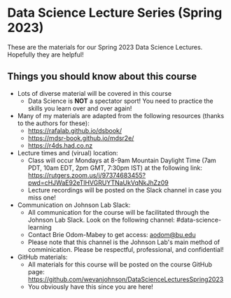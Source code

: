# Data Science Lecture Series (Spring 2023)

These are the materials for our Spring 2023 Data Science Lectures. Hopefully they are helpful!

## Things you should know about this course

* Lots of diverse material will be covered in this course
    + Data Science is __NOT__ a spectator sport! You need to practice the skills you learn over and over again!
* Many of my materials are adapted from the following resources (thanks to the authors for these): 
    + https://rafalab.github.io/dsbook/
    + https://mdsr-book.github.io/mdsr2e/
    + https://r4ds.had.co.nz
* Lecture times and (virual) location:
    + Class will occur Mondays at 8-9am Mountain Daylight Time (7am PDT, 10am EDT, 2pm GMT, 7:30pm IST) at the following link: https://rutgers.zoom.us/j/97374683455?pwd=cHJWaE92eTlHVGRUYTNaUkVqNkJhZz09
    + Lecture recordings will be posted on the Slack channel in case you miss one!
* Communication on Johnson Lab Slack:
    + All communication for the course will be facilitated through the Johnson Lab Slack. Look on the following channel: #data-science-learning
    + Contact Brie Odom-Mabey to get access: <aodom@bu.edu>
    + Please note that this channel is the Johnson Lab's main method of comminication. Please be respectful, professional, and confidential!
* GitHub materials:
    + All materials for this course will be posted on the course GitHub page: https://github.com/wevanjohnson/DataScienceLecturesSpring2023
    + You obviously have this since you are here!
